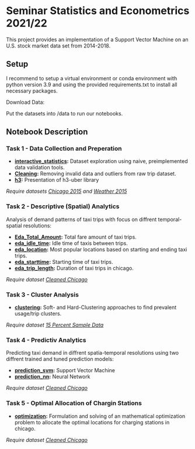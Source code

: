 # Seminar Statistics and Econometrics 2021/22

This project provides an implementation of a Support Vector Machine on an U.S. stock market data set from 2014-2018.

## Setup

I recommend to setup a virtual environment or conda environment with python version 3.9 and using the provided requirements.txt to install all necessary packages.

Download Data:


Put the datasets into /data to run our notebooks.

    
## Notebook Description

### Task 1 - Data Collection and Preperation

* **[interactive_statistics](notebooks/interactive_statistics.ipynb):** Dataset exploration using naive, preimplemented data validation tools. 
* **[Cleaning](notebooks/Cleaning.ipynb):** Removing invalid data and outliers from raw trip dataset.
* **[h3](notebooks/h3.ipynb):** Presentation of h3-uber library

*Require datasets [Chicago 2015](https://filedn.eu/lvIIS1QB2KmSUjz5Gvx9LYb/Taxi_Trips.parquet) and [Weather 2015](https://filedn.eu/lvIIS1QB2KmSUjz5Gvx9LYb/Weather.parquet)*

### Task 2 - Descriptive (Spatial) Analytics

Analysis of demand patterns of taxi trips with focus on diffrent temporal-spatial resolutions:

* **[Eda_Total_Amount](notebooks/Eda_Total_Amount.ipynb):** Total fare amount of taxi trips.
* **[eda_idle_time](notebooks/eda_idle_time.ipynb):** Idle time of taxis between trips.
* **[eda_location](notebooks/eda_location.ipynb):** Most popular locations based on starting and ending taxi trips.
* **[eda_starttime](notebooks/eda_starttime.ipynb):** Starting time of taxi trips.
* **[eda_trip_length](notebooks/eda_trip_length.ipynb):** Duration of taxi trips in chicago.

 *Require dataset [Cleaned Chicago](https://filedn.eu/lvIIS1QB2KmSUjz5Gvx9LYb/Taxi_Trips_Cleaned.parquet)*
 
 ### Task 3 - Cluster Analysis

* **[clustering](notebooks/clustering.ipynb):** Soft- and Hard-Clustering approaches to find prevalent usage/trip clusters.

 *Require dataset [15 Percent Sample Data](https://filedn.eu/lvIIS1QB2KmSUjz5Gvx9LYb/chicago_taxi_trips_15percent_sample.parquet)*

### Task 4 - Predictiv Analytics

Predicting taxi demand in diffrent spatia-temporal resolutions using two diffrent trained and tuned prediction models: 

* **[prediction_svm](notebooks/prediction_svm.ipynb):** Support Vector Machine
* **[prediction_nn](notebooks/prediction_nn.ipynb):** Neural Network

 *Require dataset [Cleaned Chicago](https://filedn.eu/lvIIS1QB2KmSUjz5Gvx9LYb/Taxi_Trips_Cleaned.parquet)*


### Task 5 - Optimal Allocation of Chargin Stations 

* **[optimization](notebooks/optimization.ipynb):** Formulation and solving of an mathematical optimization problem to allocate the optimal locations for charging stations in chicago.

 *Require dataset [Cleaned Chicago](https://filedn.eu/lvIIS1QB2KmSUjz5Gvx9LYb/Taxi_Trips_Cleaned.parquet)*
